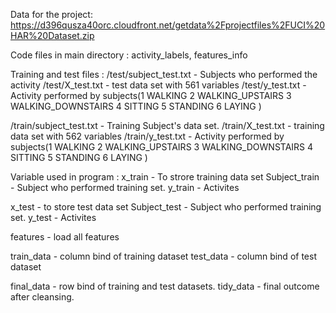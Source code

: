 Data for the project: https://d396qusza40orc.cloudfront.net/getdata%2Fprojectfiles%2FUCI%20HAR%20Dataset.zip 

Code files in main directory : activity_labels, features_info

Training and test files :
  /test/subject_test.txt - Subjects who performed the activity
  /test/X_test.txt  - test data set with 561 variables
  /test/y_test.txt -  Activity performed by subjects(1 WALKING
2 WALKING_UPSTAIRS
3 WALKING_DOWNSTAIRS
4 SITTING
5 STANDING
6 LAYING
)
 
  /train/subject_test.txt - Training Subject's data set. 
  /train/X_test.txt - training data set with 562 variables
  /train/y_test.txt - Activity performed by subjects(1 WALKING
2 WALKING_UPSTAIRS
3 WALKING_DOWNSTAIRS
4 SITTING
5 STANDING
6 LAYING
)

Variable used in program :
x_train - To strore training data set
Subject_train - Subject who performed training set.
y_train - Activites 

x_test - to store test data set
Subject_test - Subject who performed training set.
y_test - Activites 

features - load all features 

train_data  - column bind of training dataset
test_data  - column bind of test dataset

final_data - row bind of training and test datasets.
tidy_data - final outcome after cleansing. 
